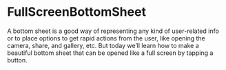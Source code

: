 # FullScreenBottomSheet

A bottom sheet is a good way of representing any kind of user-related info or to place options to get rapid actions from the user, like opening the camera, share, and gallery, etc.
But today we’ll learn how to make a beautiful bottom sheet that can be opened like a full screen by tapping a button.
